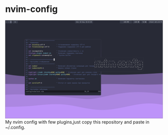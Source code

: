 # nvim-config
![Screenshot](https://github.com/retrovisionagain/nvim-config/blob/main/nvim-new.png)
My nvim config with few plugins,just copy this repository and paste in ~/.config.
